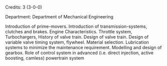 Credits: 3 (3-0-0)

Department: Department of Mechanical Engineering

Introduction of prime-movers. Introduction of transmission-systems, clutches and brakes. Engine Characteristics. Throttle system, Turbochargers, History of valve train. Design of valve train. Design of variable valve timing system, flywheel. Material selection. Lubrication systems to minimize the maintenance requirement. Modelling and design of gearbox. Role of control system in advanced (i.e. direct injection, active boosting, camless) powertrain system